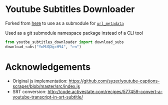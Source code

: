 # Youtube Subtitles Downloader

Forked from [here](https://github.com/vvigilante/youtube-subtitles-downlaoder) to use as a submodule for [`url_metadata`](https://github.com/seanbreckenridge/url_metadata)

Used as a git submodule namespace package instead of a CLI tool

```python
from youtbe_subtitles_downloader import download_subs
download_subs("YoMUQXgcH94", "en")
```

# Acknowledgements
- Original js implementation: https://github.com/syzer/youtube-captions-scraper/blob/master/src/index.js
- SRT conversion: http://code.activestate.com/recipes/577459-convert-a-youtube-transcript-in-srt-subtitle/
